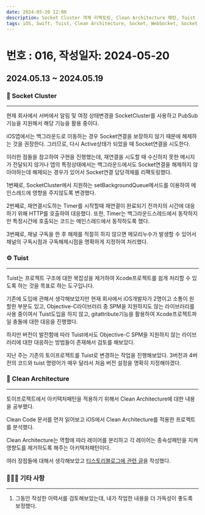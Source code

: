 ```yaml
---
date: 2024-05-20 12:00
description: Socket Cluster 객체 리팩토링, Clean Architecture 패턴, Tuist 적용
tags: iOS, Swift, Tuist, Clean Architecture, Socket, WebSocket, Socket Cluster, Background Queue, mise, Tistory
---
```

# 번호 : 016, 작성일자: 2024-05-20

## 2024.05.13 ~ 2024.05.19
### 🚨 Socket Cluster

---

현재 회사에서 서버에서 알림 및 여정 상태변경을 SocketCluster를 사용하고 PubSub기능을 지원해서 해당 기능을 활용 중이다.

iOS앱에서는 백그라운드로 이동하는 경우 Socket연결을 보장하지 않기 때문에 해제하는 것을 권장한다. 그러므로, 다시 Active상태가 되었을 때 Socket연결을 시도한다.

이러한 점들을 참고하여 구현을 진행했는데, 재연결을 시도할 때 수신하지 못한 메시지가 전달되지 않거나 앱의 특정상태에서는 백그라운드에서도 Socket연결을 해제하지 않아야하는데 해제되는 경우가 있어서 Socket연결 담당객체를 리팩토링했다.

1번째로, SocketCluster에서 지원하는 setBackgroundQueue메서드를 이용하여 메인스레드에 영향을 주지않도록 변경했다. 

2번째로, 재연결시도하는 Timer를 시작할때 재연결이 완료되기 전까지의 시간에 대응하기 위해 HTTP를 호출하여 대응했다. 또한, Timer는 백그라운드스레드에서 동작하지만 특정시간에 호출되는 코드는 메인스레드에서 동작하도록 했다.

3번째로, 채널 구독을 한 후 해제를 적절히 하지 않으면 메모리누수가 발생할 수 있어서 채널의 구독시점과 구독해제시점을 명확하게 지정하여 처리했다.

### ⚙️ Tuist

---

Tuist는 프로젝트 구조에 대한 복잡성을 제거하여 Xcode프로젝트를 쉽게 처리할 수 있도록 하는 것을 목표로 하는 도구입니다.

기존에 도입에 관해서 생각해보았지만 현재 회사에서 iOS개발자가 2명이고 소통이 원할한 부분도 있고, Objective-C라이브러리 중 SPM을 지원하지도 않는 라이브러리를 사용 중이여서 Tuist도입을 하지 않고, gitattribute기능을 활용하여 Xcode프로젝트파일 충돌에 대한 대응을 진행했다.

하지만 버전이 발전함에 따라 Tuist에서도 Objective-C SPM을 지원하지 않는 라이브러리에 대한 대응하는 방법들이 존재해서 검토를 해보았다.

지난 주는 기존의 토이프로젝트를 Tuist로 변경하는 작업을 진행해보았다. 3버전과 4버전의 코드와 tuist 명령어가 매우 달라서 처음 버전 설정을 명확히 지정해야겠다.

### 🧹 Clean Architecture

---

토이프로젝트에서 아키텍처패턴을 적용하기 위해서 Clean Architecture에 대한 내용을 공부했다.

Clean Code 문서를 먼저 읽어보고 iOS에서 Clean Architecture를 적용한 프로젝트를 분석했다.

Clean Architecture는 역할에 따라 레이어를 분리하고 각 레이어는 종속성패턴을 지켜 영향도를 제거하도록 해주는 아키텍처패턴이다.

여러 장점들에 대해서 생각해보았고 [티스토리블로그에 관련 글](https://sookim-1.tistory.com/entry/Clean-Architecture-for-iOS)을 작성했다.

### 🙋🏻‍♂️ 기타 사항

---

1. 그동안 작성한 이력서를 검토해보았는데, 내가 작업한 내용을 더 가독성이 좋도록 보정했다.
